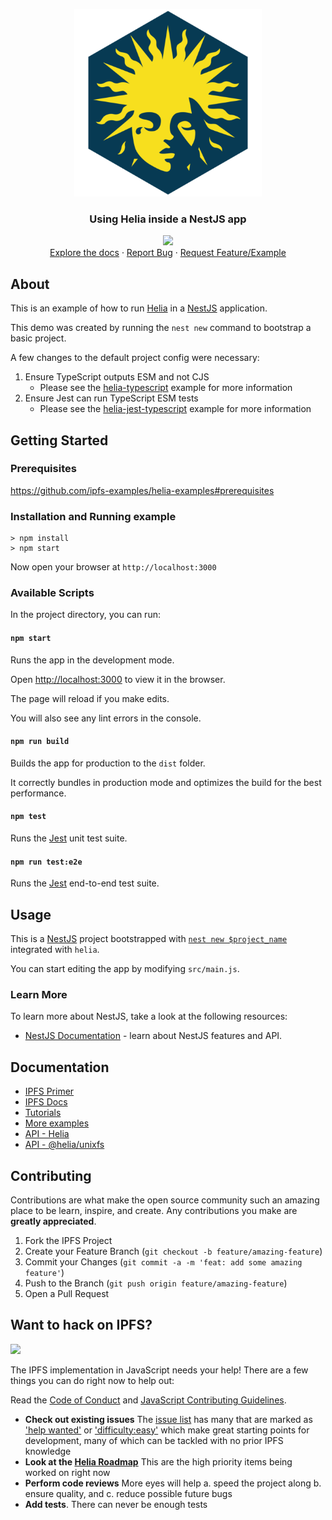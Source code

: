 <p align="center">
  <a href="https://github.com/ipfs/helia" title="Helia">
    <img src="https://raw.githubusercontent.com/ipfs/helia/main/assets/helia.png" alt="Helia logo" width="300" />
  </a>
</p>

<h3 align="center"><b>Using Helia inside a NestJS app</b></h3>

<p align="center">
  <img src="https://raw.githubusercontent.com/jlord/forkngo/gh-pages/badges/cobalt.png" width="200">
  <br>
  <a href="https://ipfs.github.io/helia/modules/helia.html">Explore the docs</a>
  ·
  <a href="https://github.com/ipfs-examples/helia-examples/issues">Report Bug</a>
  ·
  <a href="https://github.com/ipfs-examples/helia-examples/issues">Request Feature/Example</a>
</p>

## About

This is an example of how to run [Helia](https://github.com/ipfs/helia) in a [NestJS](https://nestjs.com/) application.

This demo was created by running the `nest new` command to bootstrap a basic project.

A few changes to the default project config were necessary:

1. Ensure TypeScript outputs ESM and not CJS
    - Please see the [helia-typescript](https://github.com/ipfs-examples/helia-typescript) example for more information
2. Ensure Jest can run TypeScript ESM tests
    - Please see the [helia-jest-typescript](https://github.com/ipfs-examples/helia-jest-typescript) example for more information

## Getting Started

### Prerequisites

https://github.com/ipfs-examples/helia-examples#prerequisites

### Installation and Running example

```console
> npm install
> npm start
```

Now open your browser at `http://localhost:3000`

### Available Scripts

In the project directory, you can run:

#### `npm start`

Runs the app in the development mode.

Open [http://localhost:3000](http://localhost:3000) to view it in the browser.

The page will reload if you make edits.

You will also see any lint errors in the console.

#### `npm run build`

Builds the app for production to the `dist` folder.

It correctly bundles in production mode and optimizes the build for the best performance.

#### `npm test`

Runs the [Jest](https://www.npmjs.com/package/jest) unit test suite.

#### `npm run test:e2e`

Runs the [Jest](https://www.npmjs.com/package/jest) end-to-end test suite.

## Usage

This is a [NestJS](https://nestjs.com/) project bootstrapped with [`nest new $project_name`](https://docs.nestjs.com/#installation) integrated with `helia`.

You can start editing the app by modifying `src/main.js`.

### Learn More

To learn more about NestJS, take a look at the following resources:

- [NestJS Documentation](https://docs.nestjs.com/) - learn about NestJS features and API.

## Documentation

- [IPFS Primer](https://dweb-primer.ipfs.io/)
- [IPFS Docs](https://docs.ipfs.io/)
- [Tutorials](https://proto.school)
- [More examples](https://github.com/ipfs-examples/helia-examples)
- [API - Helia](https://ipfs.github.io/helia/modules/helia.html)
- [API - @helia/unixfs](https://ipfs.github.io/helia-unixfs/modules/helia.html)

## Contributing

Contributions are what make the open source community such an amazing place to be learn, inspire, and create. Any contributions you make are **greatly appreciated**.

1. Fork the IPFS Project
2. Create your Feature Branch (`git checkout -b feature/amazing-feature`)
3. Commit your Changes (`git commit -a -m 'feat: add some amazing feature'`)
4. Push to the Branch (`git push origin feature/amazing-feature`)
5. Open a Pull Request

## Want to hack on IPFS?

[![](https://cdn.rawgit.com/jbenet/contribute-ipfs-gif/master/img/contribute.gif)](https://github.com/ipfs/community/blob/master/CONTRIBUTING.md)

The IPFS implementation in JavaScript needs your help! There are a few things you can do right now to help out:

Read the [Code of Conduct](https://github.com/ipfs/community/blob/master/code-of-conduct.md) and [JavaScript Contributing Guidelines](https://github.com/ipfs/community/blob/master/CONTRIBUTING_JS.md).

- **Check out existing issues** The [issue list](https://github.com/ipfs/helia/issues) has many that are marked as ['help wanted'](https://github.com/ipfs/helia/issues?q=is%3Aissue+is%3Aopen+sort%3Aupdated-desc+label%3A%22help+wanted%22) or ['difficulty:easy'](https://github.com/ipfs/helia/issues?q=is%3Aissue+is%3Aopen+sort%3Aupdated-desc+label%3Adifficulty%3Aeasy) which make great starting points for development, many of which can be tackled with no prior IPFS knowledge
- **Look at the [Helia Roadmap](https://github.com/ipfs/helia/blob/main/ROADMAP.md)** This are the high priority items being worked on right now
- **Perform code reviews** More eyes will help
  a. speed the project along
  b. ensure quality, and
  c. reduce possible future bugs
- **Add tests**. There can never be enough tests
